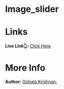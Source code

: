 ﻿# Image_slider
# Links
<b>Live Link👆:</b> <a href="https://gkrizz.github.io/Image_slider/" target="_blank">Click Here </a>

# More Info
<b>Author:</b> <a href="https://gkrizz.github.io/1-Portfolio/" target="_blank">Gobala Krishnan.</a>
